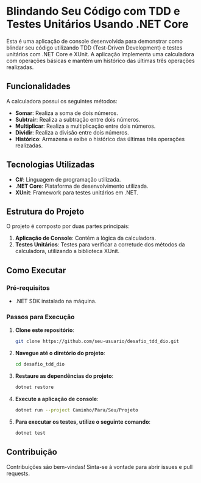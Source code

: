 # Blindando Seu Código com TDD e Testes Unitários Usando .NET Core

Esta é uma aplicação de console desenvolvida para demonstrar como blindar seu código utilizando TDD (Test-Driven Development) e testes unitários com .NET Core e XUnit. A aplicação implementa uma calculadora com operações básicas e mantém um histórico das últimas três operações realizadas.

## Funcionalidades

A calculadora possui os seguintes métodos:

- **Somar**: Realiza a soma de dois números.
- **Subtrair**: Realiza a subtração entre dois números.
- **Multiplicar**: Realiza a multiplicação entre dois números.
- **Dividir**: Realiza a divisão entre dois números.
- **Histórico**: Armazena e exibe o histórico das últimas três operações realizadas.

## Tecnologias Utilizadas

- **C#**: Linguagem de programação utilizada.
- **.NET Core**: Plataforma de desenvolvimento utilizada.
- **XUnit**: Framework para testes unitários em .NET.

## Estrutura do Projeto

O projeto é composto por duas partes principais:

1. **Aplicação de Console**: Contém a lógica da calculadora.
2. **Testes Unitários**: Testes para verificar a corretude dos métodos da calculadora, utilizando a biblioteca XUnit.

## Como Executar

### Pré-requisitos

- .NET SDK instalado na máquina.

### Passos para Execução

1. **Clone este repositório**:
    ```bash
    git clone https://github.com/seu-usuario/desafio_tdd_dio.git
    ```

2. **Navegue até o diretório do projeto**:
    ```bash
    cd desafio_tdd_dio
    ```

3. **Restaure as dependências do projeto**:
    ```bash
    dotnet restore
    ```

4. **Execute a aplicação de console**:
    ```bash
    dotnet run --project Caminho/Para/Seu/Projeto
    ```

5. **Para executar os testes, utilize o seguinte comando**:
    ```bash
    dotnet test
    ```

## Contribuição

Contribuições são bem-vindas! Sinta-se à vontade para abrir issues e pull requests.




